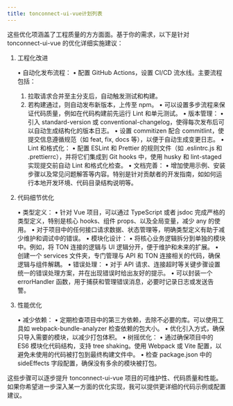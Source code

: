 ```yaml
---
title: tonconnect-ui-vue计划列表
---
```


这些优化项涵盖了工程质量的方方面面。基于你的需求，以下是针对 tonconnect-ui-vue 的优化详细实施建议：

1. 工程化改进

	•	自动化发布流程：
	•	配置 GitHub Actions，设置 CI/CD 流水线。主要流程包括：
	1.	拉取请求合并至主分支后，自动触发测试和构建。
	2.	若构建通过，则自动发布新版本，上传至 npm。
	•	可以设置多步流程来保证代码质量，例如在代码构建前先运行 Lint 和单元测试。
	•	版本管理：
	•	引入 standard-version 或 conventional-changelog，使得每次发布后可以自动生成结构化的版本日志。
	•	设置 commitizen 配合 commitlint，使提交信息遵循规范（如 feat, fix, docs 等），以便于自动生成变更日志。
	•	Lint 和格式化：
	•	配置 ESLint 和 Prettier 的规则文件（如 .eslintrc.js 和 .prettierrc），并将它们集成到 Git hooks 中，使用 husky 和 lint-staged 实现提交前自动 Lint 和格式化检查。
	•	文档完善：
	•	增加使用示例、安装步骤以及常见问题解答等内容。特别是针对贡献者的开发指南，如如何运行本地开发环境、代码目录结构说明等。

2. 代码细节优化

	•	类型定义：
	•	针对 Vue 项目，可以通过 TypeScript 或者 jsdoc 完成严格的类型定义，特别是核心 hooks、组件 props、以及全局变量，减少 any 的使用。
	•	对于项目中的任何接口请求数据、状态管理等，明确类型定义有助于减少维护和调试中的错误。
	•	模块化设计：
	•	将核心业务逻辑拆分到单独的模块中。例如，将 TON 连接的逻辑与 UI 逻辑分开，便于维护和未来的扩展。
	•	创建一个 services 文件夹，专门管理与 API 和 TON 连接相关的代码，确保逻辑与组件解耦。
	•	错误处理：
	•	对于 API 请求、连接超时等关键步骤设置统一的错误处理方案，并在出现错误时给出友好的提示。
	•	可以封装一个 errorHandler 函数，用于捕获和管理错误消息，必要时记录日志或发送告警。

3. 性能优化

	•	减少依赖：
	•	定期检查项目中的第三方依赖，去除不必要的库。可以使用工具如 webpack-bundle-analyzer 检查依赖的包大小。
	•	优化引入方式，确保只导入需要的模块，以减少打包体积。
	•	树摇优化：
	•	通过确保项目中的 ES6 模块化代码结构，支持 tree shaking。使用 Webpack 或 Vite 配置，以避免未使用的代码被打包到最终构建文件中。
	•	检查 package.json 中的 sideEffects 字段配置，确保没有多余的模块被打包。

这些步骤可以逐步提升 tonconnect-ui-vue 项目的可维护性、代码质量和性能。如果你希望进一步深入某一方面的优化实现，我可以提供更详细的代码示例或配置建议。